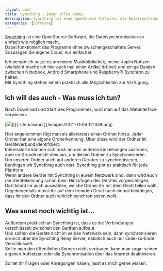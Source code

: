 ```yaml
---
layout: post
title: Syncthing - Immer alles dabei
description: Syncthing ist eine OpenSource Software, die Dateisynchronisation so einfach wie möglich macht.
categories: [Software]
---
```

[Syncthing](https://syncthing.net/ "Webseite des Projekts") ist eine OpenSource Software, die Dateisynchronisation so einfach wie möglich macht.  
Dabei funktioniert das Programm ohne zwischengeschaltete Server. Sozusagen die eigene Cloud, nur einfacher.  
  
Ich persönlich nutze es um meine Musikbibliothek, meine Joplin Notizen (vielleicht mache ich hier auch mal einen Artikel drüber) und einige Dateien zwischen Notebook, Android Smartphone und RaspberryPi Synchron zu halten.  
Mit Syncthing stehen einem praktisch alle Möglichkeiten zur Verfügung.  

## Ich will das auch - Was muss ich tun?
Nach Download und Start des Programmes, wird man auf das Webinterface verwiesen:

[<img src="{{ site.baseurl }}/images/2021-11-06 121339.png">]({{ site.baseurl }}/images/2021-11-06 121339.png)
  
Hier angekommen fügt man als allererstes einen Ordner hinzu. Jeder Ordner hat eine eigene Ordnerkennung. Über diese wird der Ordner im Geräteverbund identifiziert.  
Interessierte können sich noch an den anderen Einstellungen austoben, aber im Grunde reicht dies aus, um diesen Ordner zu Synchronisieren.  
Um unseren Ordner auch auf anderen Geräten zu synchronisieren, benötigen wir Syncthing auch dort. Syncthing gibt es praktisch für jede Plattform.  
Wenn andere Geräte mit Synchting in eurem Netzwerk sind, dann wird euch die Gerätekennung schon beim Hinzufügen des Gerätes vorgeschlagen. Dort könnt ihr auch auswählen, welche Ordner ihr mit dem Gerät teilen wollt.  
Gegebenenfalls müsst ihr auf dem fremden Gerät noch einmal bestätigen, dass ihr den Ordner auch wirklich synchronisieren wollt.  

## Was sonst noch wichtig ist...
Außerdem praktisch an Syncthing ist, dass es die Verbindungen verschlüsselt zwischen den Geräten aufbaut.  
Und sollten die Geräte nicht im selben Netzwerk sein, dann synchronisieren sie sich über die Synchting Relay Server, natürlich auch nur Ende-zu-Ende Verschlüsselt.  
Sollte man den öffentlichen Servern nicht vertrauen, kann man sogar seinen eigenen Aufsetzen oder die Synchronisation über das Internet deaktivieren.  
  
  
Solltet ihr Fragen oder Anregungen haben, lasst es mich gerne wissen.

